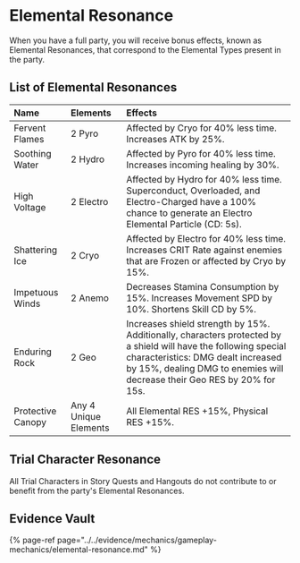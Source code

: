 # Elemental Resonance

When you have a full party, you will receive bonus effects, known as Elemental Resonances, that correspond to the Elemental Types present in the party.  

## List of Elemental Resonances

| Name | Elements | Effects |
| :--- | :--- | :--- |
| Fervent Flames | 2 Pyro | Affected by Cryo for 40% less time. Increases ATK by 25%. |
| Soothing Water | 2 Hydro | Affected by Pyro for 40% less time. Increases incoming healing by 30%. |
| High Voltage | 2 Electro | Affected by Hydro for 40% less time. Superconduct, Overloaded, and Electro-Charged have a 100% chance to generate an Electro Elemental Particle (CD: 5s). |
| Shattering Ice | 2 Cryo | Affected by Electro for 40% less time. Increases CRIT Rate against enemies that are Frozen or affected by Cryo by 15%. |
| Impetuous Winds | 2 Anemo | Decreases Stamina Consumption by 15%. Increases Movement SPD by 10%. Shortens Skill CD by 5%. |
| Enduring Rock | 2 Geo | Increases shield strength by 15%. Additionally, characters protected by a shield will have the following special characteristics: DMG dealt increased by 15%, dealing DMG to enemies will decrease their Geo RES by 20% for 15s. |
| Protective Canopy | Any 4 Unique Elements | All Elemental RES +15%, Physical RES +15%. |

## Trial Character Resonance

All Trial Characters in Story Quests and Hangouts do not contribute to or benefit from the party's Elemental Resonances.

## Evidence Vault

{% page-ref page="../../evidence/mechanics/gameplay-mechanics/elemental-resonance.md" %}

